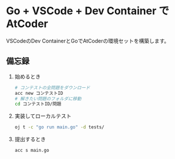 # Go + VSCode + Dev Container でAtCoder
VSCodeのDev ContainerとGoでAtCoderの環境セットを構築します。

## 備忘録

1. 始めるとき

    ```bash
    # コンテストの全問題をダウンロード
    acc new コンテストID
    # 解きたい問題のフォルダに移動
    cd コンテストID/問題
    ```

1. 実装してローカルテスト

    ```bash
    oj t -c "go run main.go" -d tests/
    ```

1. 提出するとき

    ```bash
    acc s main.go
    ```
